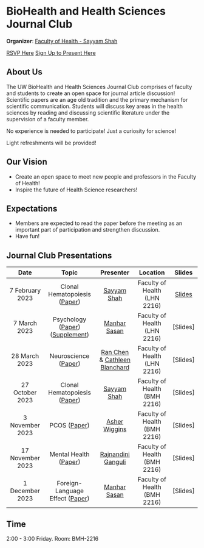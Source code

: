 # BioHealth and Health Sciences Journal Club

**Organizer**: [Faculty of Health - Sayyam Shah](mailto:sayyam.n.shah@gmail.com)

 [RSVP Here](https://forms.gle/PUFZjytCFHGWr5uKA)
 [Sign Up to Present Here](https://forms.gle/EVrNtPuncuWS1AxbA)


## About Us

The UW BioHealth and Health Sciences Journal Club comprises of faculty and students to create an open space for journal article discussion! Scientific papers are an age old tradition and the primary mechanism for scientific communication. Students will discuss key areas in the health sciences by reading and discussing scientific literature under the supervision of a faculty member.  

No experience is needed to participate! Just a curiosity for science!

Light refreshments will be provided!

## Our Vision

- Create an open space to meet new people and professors in the Faculty of Health!
- Inspire the future of Health Science researchers!

## Expectations

- Members are expected to read the paper before the meeting as an important part of participation and strengthen discussion.
- Have fun!

## Journal Club Presentations


|Date| Topic | Presenter| Location | Slides | 
|:----------------:|:----------------------------------------:|:----------:|:------:|:-------:|
| 7 February 2023 |Clonal Hematopoiesis ([Paper](https://www.nejm.org/doi/full/10.1056/nejmoa1408617)) |[Sayyam Shah](mailto:s284shah@uwaterloo.ca) | Faculty of Health (LHN 2216)|[Slides](https://drive.google.com/file/d/18EFHjOdcSqa11FU7wyf2UFXEGs-EkQpJ/view?usp=sharing)|
| 7 March 2023 | Psychology ([Paper](https://www.jneurosci.org/content/34/50/16567)) ([Supplement](https://theconversation.com/the-real-reason-some-people-become-addicted-to-drugs-81004)) | [Manhar Sasan](mailto:mssasan@uwaterloo.ca)  | Faculty of Health (LHN 2216)| [Slides]|
| 28 March 2023 | Neuroscience ([Paper](https://www.ncbi.nlm.nih.gov/pmc/articles/PMC7788465/)) | [Ran Chen](mailto:r359chen@uwaterloo.ca) & [Cathleen Blanchard](mailto:cblanchard@uwaterloo.ca) | Faculty of Health (LHN 2216)| [Slides]|
| 27 October 2023 | Clonal Hematopoiesis ([Paper](https://www.nature.com/articles/s41591-022-01708-3)) | [Sayyam Shah](mailto:s284shah@uwaterloo.ca)| Faculty of Health (BMH 2216)| [Slides] |
| 3 November 2023 | PCOS ([Paper](https://www.nature.com/articles/s41467-020-19003-5)) | [Asher Wiggins](mailto:asher.wiggins@uwaterloo.ca) | Faculty of Health (BMH 2216)| [Slides] |
| 17 November 2023 | Mental Health ([Paper](https://www.amandabluezheutlin.com/2018_LP_MDDExerciseBRFSS.pdf)) | [Rajnandini Ganguli](mailto:r3ganguli@uwaterloo.ca)| Faculty of Health (BMH 2216)| [Slides] |
| 1 December 2023 | Foreign-Language Effect ([Paper](http://differentialclub.wdfiles.com/local--files/meetings/Keysar,%20Hayakawa,%20%26%20An,%202012.pdf)) | [Manhar Sasan](mailto:mssasan@uwaterloo.ca) | Faculty of Health (BMH 2216)| [Slides] |

## Time
2:00 - 3:00 Friday.
Room: BMH-2216
